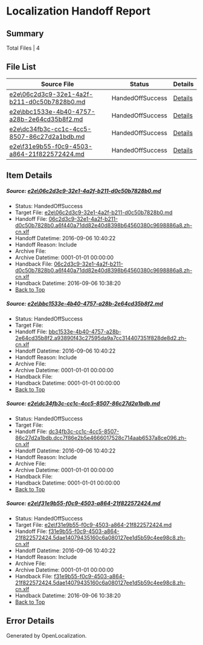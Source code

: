 # <a name='report-top'></a> Localization Handoff Report

## Summary
 Total Files | 4

## File List
 Source File | Status | Details 
 ----------- | ------ | ------- 
 [e2e\06c2d3c9-32e1-4a2f-b211-d0c50b7828b0.md](https://github.com/OpenLocalizationTestOrg/ol-test0/blob/ad898d9432628443c683ba84a26dc7721fd59101/e2e/06c2d3c9-32e1-4a2f-b211-d0c50b7828b0.md) | HandedOffSuccess | [Details](#b8c1b4760a37e6cb9dd5df2c853a1532fdd311961)
 [e2e\bbc1533e-4b40-4757-a28b-2e64cd35b8f2.md](https://github.com/OpenLocalizationTestOrg/ol-test0/blob/068a57c5a82fa0b3edb546ecb04ad51dbc2b0144/e2e/bbc1533e-4b40-4757-a28b-2e64cd35b8f2.md) | HandedOffSuccess | [Details](#dcbea3daca9a7425a4b3b62431cc5fc3e72274d34)
 [e2e\dc34fb3c-cc1c-4cc5-8507-86c27d2a1bdb.md](https://github.com/OpenLocalizationTestOrg/ol-test0/blob/2a7330b023e9f5645ad634f98ca5a3e1b4d344bf/e2e/dc34fb3c-cc1c-4cc5-8507-86c27d2a1bdb.md) | HandedOffSuccess | [Details](#30ace03dfa76caf6e59d587ae5cd08569865b4c85)
 [e2e\f31e9b55-f0c9-4503-a864-21f822572424.md](https://github.com/OpenLocalizationTestOrg/ol-test0/blob/ad898d9432628443c683ba84a26dc7721fd59101/e2e/f31e9b55-f0c9-4503-a864-21f822572424.md) | HandedOffSuccess | [Details](#12d3505abe999f969eb6a28fc2a652978f52e3696)

## Item Details
##### <a name='b8c1b4760a37e6cb9dd5df2c853a1532fdd311961'></a> Source: [e2e\06c2d3c9-32e1-4a2f-b211-d0c50b7828b0.md](https://github.com/OpenLocalizationTestOrg/ol-test0/blob/ad898d9432628443c683ba84a26dc7721fd59101/e2e/06c2d3c9-32e1-4a2f-b211-d0c50b7828b0.md)
* Status: HandedOffSuccess
* Target File: [e2e\06c2d3c9-32e1-4a2f-b211-d0c50b7828b0.md](https://github.com/OpenLocalizationTestOrg/ol-test0-zhcn/blob/60f0e56279479befea5edac956c062170e075286/e2e/06c2d3c9-32e1-4a2f-b211-d0c50b7828b0.md)
* Handoff File: [06c2d3c9-32e1-4a2f-b211-d0c50b7828b0.a6f440a71dd82e40d8398b64560380c9698886a8.zh-cn.xlf](https://github.com/OpenLocalizationTestOrg/ol-test0-handoff/blob/e8aea411205b147d4c39ef306ba208e0059fa9d0/ol-handoff/OpenLocalizationTestOrg/ol-test0-zhcn/ci/ht/06c2d3c9-32e1-4a2f-b211-d0c50b7828b0.a6f440a71dd82e40d8398b64560380c9698886a8.zh-cn.xlf)
* Handoff Datetime: 2016-09-06 10:40:22
* Handoff Reason: Include
* Archive File: 
* Archive Datetime: 0001-01-01 00:00:00
* Handback File: [06c2d3c9-32e1-4a2f-b211-d0c50b7828b0.a6f440a71dd82e40d8398b64560380c9698886a8.zh-cn.xlf](https://github.com/OpenLocalizationTestOrg/ol-test0-handback/blob/1f0fcd58e0b935dc54e8b391250c981c6ef9ea23/ol-handback/OpenLocalizationTestOrg/ol-test0-zhcn/ci/high/06c2d3c9-32e1-4a2f-b211-d0c50b7828b0.a6f440a71dd82e40d8398b64560380c9698886a8.zh-cn.xlf)
* Handback Datetime: 2016-09-06 10:38:20
* [Back to Top](#report-top)

##### <a name='dcbea3daca9a7425a4b3b62431cc5fc3e72274d34'></a> Source: [e2e\bbc1533e-4b40-4757-a28b-2e64cd35b8f2.md](https://github.com/OpenLocalizationTestOrg/ol-test0/blob/068a57c5a82fa0b3edb546ecb04ad51dbc2b0144/e2e/bbc1533e-4b40-4757-a28b-2e64cd35b8f2.md)
* Status: HandedOffSuccess
* Target File: 
* Handoff File: [bbc1533e-4b40-4757-a28b-2e64cd35b8f2.a93890f43c27595da9a7cc314407351f828de8d2.zh-cn.xlf](https://github.com/OpenLocalizationTestOrg/ol-test0-handoff/blob/e8aea411205b147d4c39ef306ba208e0059fa9d0/ol-handoff/OpenLocalizationTestOrg/ol-test0-zhcn/ci/ht/bbc1533e-4b40-4757-a28b-2e64cd35b8f2.a93890f43c27595da9a7cc314407351f828de8d2.zh-cn.xlf)
* Handoff Datetime: 2016-09-06 10:40:22
* Handoff Reason: Include
* Archive File: 
* Archive Datetime: 0001-01-01 00:00:00
* Handback File: 
* Handback Datetime: 0001-01-01 00:00:00
* [Back to Top](#report-top)

##### <a name='30ace03dfa76caf6e59d587ae5cd08569865b4c85'></a> Source: [e2e\dc34fb3c-cc1c-4cc5-8507-86c27d2a1bdb.md](https://github.com/OpenLocalizationTestOrg/ol-test0/blob/2a7330b023e9f5645ad634f98ca5a3e1b4d344bf/e2e/dc34fb3c-cc1c-4cc5-8507-86c27d2a1bdb.md)
* Status: HandedOffSuccess
* Target File: 
* Handoff File: [dc34fb3c-cc1c-4cc5-8507-86c27d2a1bdb.dcc7f86e2b5e4666017528c714aab6537a8ce096.zh-cn.xlf](https://github.com/OpenLocalizationTestOrg/ol-test0-handoff/blob/e8aea411205b147d4c39ef306ba208e0059fa9d0/ol-handoff/OpenLocalizationTestOrg/ol-test0-zhcn/ci/ht/dc34fb3c-cc1c-4cc5-8507-86c27d2a1bdb.dcc7f86e2b5e4666017528c714aab6537a8ce096.zh-cn.xlf)
* Handoff Datetime: 2016-09-06 10:40:22
* Handoff Reason: Include
* Archive File: 
* Archive Datetime: 0001-01-01 00:00:00
* Handback File: 
* Handback Datetime: 0001-01-01 00:00:00
* [Back to Top](#report-top)

##### <a name='12d3505abe999f969eb6a28fc2a652978f52e3696'></a> Source: [e2e\f31e9b55-f0c9-4503-a864-21f822572424.md](https://github.com/OpenLocalizationTestOrg/ol-test0/blob/ad898d9432628443c683ba84a26dc7721fd59101/e2e/f31e9b55-f0c9-4503-a864-21f822572424.md)
* Status: HandedOffSuccess
* Target File: [e2e\f31e9b55-f0c9-4503-a864-21f822572424.md](https://github.com/OpenLocalizationTestOrg/ol-test0-zhcn/blob/60f0e56279479befea5edac956c062170e075286/e2e/f31e9b55-f0c9-4503-a864-21f822572424.md)
* Handoff File: [f31e9b55-f0c9-4503-a864-21f822572424.5dae14079435160c6a080127ee1d5b59c4ee98c8.zh-cn.xlf](https://github.com/OpenLocalizationTestOrg/ol-test0-handoff/blob/e8aea411205b147d4c39ef306ba208e0059fa9d0/ol-handoff/OpenLocalizationTestOrg/ol-test0-zhcn/ci/ht/f31e9b55-f0c9-4503-a864-21f822572424.5dae14079435160c6a080127ee1d5b59c4ee98c8.zh-cn.xlf)
* Handoff Datetime: 2016-09-06 10:40:22
* Handoff Reason: Include
* Archive File: 
* Archive Datetime: 0001-01-01 00:00:00
* Handback File: [f31e9b55-f0c9-4503-a864-21f822572424.5dae14079435160c6a080127ee1d5b59c4ee98c8.zh-cn.xlf](https://github.com/OpenLocalizationTestOrg/ol-test0-handback/blob/1f0fcd58e0b935dc54e8b391250c981c6ef9ea23/ol-handback/OpenLocalizationTestOrg/ol-test0-zhcn/ci/high/f31e9b55-f0c9-4503-a864-21f822572424.5dae14079435160c6a080127ee1d5b59c4ee98c8.zh-cn.xlf)
* Handback Datetime: 2016-09-06 10:38:20
* [Back to Top](#report-top)


## Error Details

Generated by OpenLocalization.
